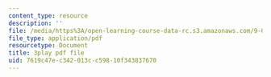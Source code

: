 ```yaml
---
content_type: resource
description: ''
file: /media/https%3A/open-learning-course-data-rc.s3.amazonaws.com/9-00sc-introduction-to-psychology-fall-2011/7619c47ec342013cc59810f343837670_bihrpOS0qtY.pdf
file_type: application/pdf
resourcetype: Document
title: 3play pdf file
uid: 7619c47e-c342-013c-c598-10f343837670
---
```

